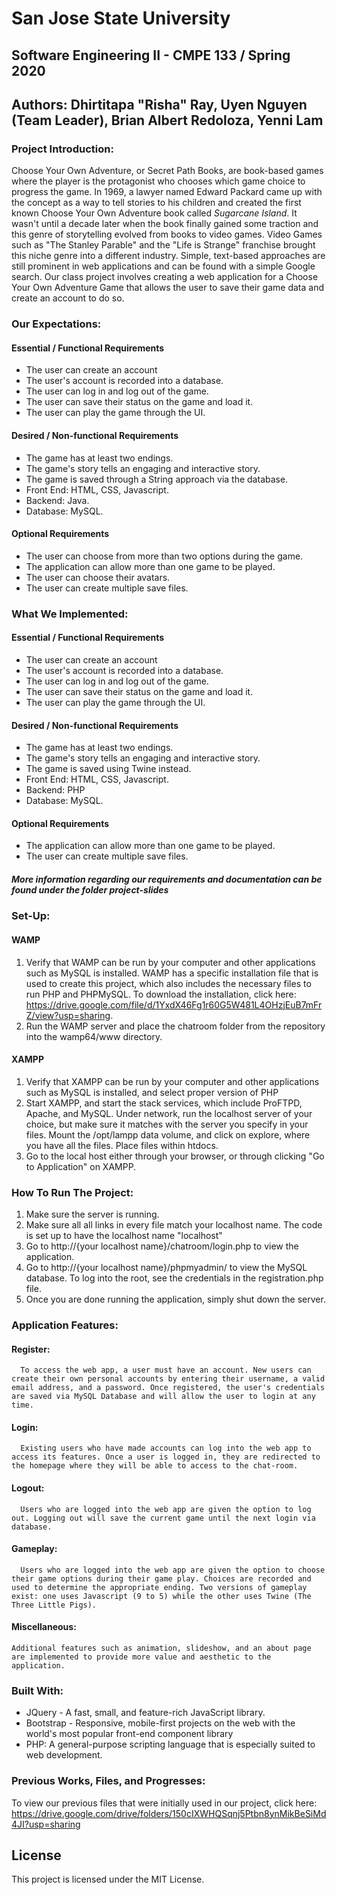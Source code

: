 # San Jose State University
## Software Engineering II - CMPE 133 / Spring 2020
## Authors: Dhirtitapa "Risha" Ray, Uyen Nguyen (Team Leader), Brian Albert Redoloza, Yenni Lam 

### Project Introduction:
Choose Your Own Adventure, or Secret Path Books, are book-based games where the player is the protagonist who chooses which game choice to progress the game. In 1969, a lawyer named Edward Packard came up with the concept as a way to tell stories to his children and created the first known Choose Your Own Adventure book called *Sugarcane Island*. It wasn't until a decade later when the book finally gained some traction and this genre of storytelling evolved from books to video games. Video Games such as "The Stanley Parable" and the "Life is Strange" franchise brought this niche genre into a different industry. Simple, text-based approaches are still prominent in web applications and can be found with a simple Google search. Our class project involves creating a web application for a Choose Your Own Adventure Game that allows the user to save their game data and create an account to do so.

### Our Expectations: 
#### Essential / Functional Requirements
* The user can create an account
* The user's account is recorded into a database. 
* The user can log in and log out of the game. 
* The user can save their status on the game and load it. 
* The user can play the game through the UI. 
#### Desired / Non-functional Requirements
* The game has at least two endings. 
* The game's story tells an engaging and interactive story. 
* The game is saved through a String approach via the database. 
* Front End: HTML, CSS, Javascript. 
* Backend: Java. 
* Database: MySQL.
#### Optional Requirements
* The user can choose from more than two options during the game. 
* The application can allow more than one game to be played. 
* The user can choose their avatars. 
* The user can create multiple save files. 

### What We Implemented: 
#### Essential / Functional Requirements
* The user can create an account
* The user's account is recorded into a database. 
* The user can log in and log out of the game. 
* The user can save their status on the game and load it. 
* The user can play the game through the UI. 
#### Desired / Non-functional Requirements
* The game has at least two endings. 
* The game's story tells an engaging and interactive story. 
* The game is saved using Twine instead. 
* Front End: HTML, CSS, Javascript. 
* Backend: PHP 
* Database: MySQL.
#### Optional Requirements
* The application can allow more than one game to be played. 
* The user can create multiple save files. 
##### More information regarding our requirements and documentation can be found under the folder project-slides

### Set-Up:
#### WAMP
1. Verify that WAMP can be run by your computer and other applications such as MySQL is installed. WAMP has a specific installation file that is used to create this project, which also includes the necessary files to run PHP and PHPMySQL. To download the installation, click here:  https://drive.google.com/file/d/1YxdX46Fg1r60G5W481L4OHzjEuB7mFrZ/view?usp=sharing. 
2. Run the WAMP server and place the chatroom folder from the repository into the wamp64/www directory. 
#### XAMPP
1. Verify that XAMPP can be run by your computer and other applications such as MySQL is installed, and select proper version of PHP
2. Start XAMPP, and start the stack services, which include ProFTPD, Apache, and MySQL. Under network, run the localhost server of your choice, but make sure it matches with the server you specify in your files. Mount the /opt/lampp data volume, and click on explore, where you have all the files. Place files within htdocs. 
3. Go to the local host either through your browser, or through clicking "Go to Application" on XAMPP.
### How To Run The Project:
1. Make sure the server is running. 
2. Make sure all all links in every file match your localhost name. The code is set up to have the localhost name "localhost" 
3. Go to http://{your localhost name}/chatroom/login.php to view the application. 
4. Go to http://{your localhost name}/phpmyadmin/ to view the MySQL database. To log into the root, see the credentials in the registration.php file. 
5. Once you are done running the application, simply shut down the server. 

### Application Features:
#### Register: 
      To access the web app, a user must have an account. New users can create their own personal accounts by entering their username, a valid email address, and a password. Once registered, the user's credentials are saved via MySQL Database and will allow the user to login at any time.
      
#### Login: 
      Existing users who have made accounts can log into the web app to access its features. Once a user is logged in, they are redirected to the homepage where they will be able to access to the chat-room.
      
#### Logout: 
      Users who are logged into the web app are given the option to log out. Logging out will save the current game until the next login via database. 

#### Gameplay: 
      Users who are logged into the web app are given the option to choose their game options during their game play. Choices are recorded and used to determine the appropriate ending. Two versions of gameplay exist: one uses Javascript (9 to 5) while the other uses Twine (The Three Little Pigs). 

#### Miscellaneous: 
	Additional features such as animation, slideshow, and an about page are implemented to provide more value and aesthetic to the application. 
  
### Built With: 
 - JQuery - A fast, small, and feature-rich JavaScript library.
 - Bootstrap - Responsive, mobile-first projects on the web with the world's most popular front-end component library
 - PHP: A general-purpose scripting language that is especially suited to web development. 

### Previous Works, Files, and Progresses:

To view our previous files that were initially used in our project, click here: https://drive.google.com/drive/folders/150cIXWHQSqnj5Ptbn8ynMikBeSiMd4JI?usp=sharing

## License

This project is licensed under the MIT License.
